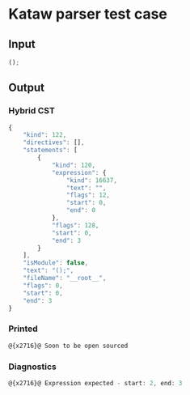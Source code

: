 # Kataw parser test case

## Input

`````js
();
`````

## Output

### Hybrid CST

```javascript
{
    "kind": 122,
    "directives": [],
    "statements": [
        {
            "kind": 120,
            "expression": {
                "kind": 16637,
                "text": "",
                "flags": 12,
                "start": 0,
                "end": 0
            },
            "flags": 128,
            "start": 0,
            "end": 3
        }
    ],
    "isModule": false,
    "text": "();",
    "fileName": "__root__",
    "flags": 0,
    "start": 0,
    "end": 3
}
```

### Printed

```javascript
@{x2716}@ Soon to be open sourced
```

### Diagnostics

```javascript
@{x2716}@ Expression expected - start: 2, end: 3

```

